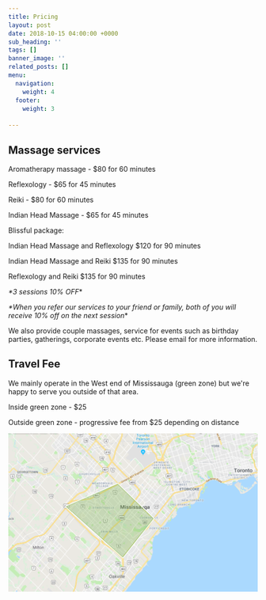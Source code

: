 ```yaml
---
title: Pricing
layout: post
date: 2018-10-15 04:00:00 +0000
sub_heading: ''
tags: []
banner_image: ''
related_posts: []
menu:
  navigation:
    weight: 4
  footer:
    weight: 3

---
```

## Massage services

Aromatherapy massage - $80 for 60 minutes

Reflexology - $65 for 45 minutes

Reiki - $80 for 60 minutes

Indian Head Massage - $65 for 45 minutes

Blissful package:

Indian Head Massage and Reflexology $120 for 90 minutes

Indian Head Massage and Reiki $135 for 90 minutes

Reflexology and Reiki $135 for 90 minutes

_*3 sessions 10% OFF_*

_*When you refer our services to your friend or family, both of you will receive 10% off on the next session_*

We also provide couple massages, service for events such as birthday parties, gatherings, corporate events etc. Please email for more information.

## Travel Fee

We mainly operate in the West end of Mississauga (green zone) but we're happy to serve you outside of that area.

Inside green zone - $25

Outside green zone - progressive fee from $25 depending on distance

![](/uploads/2018/10/16/travel-zone1.PNG)